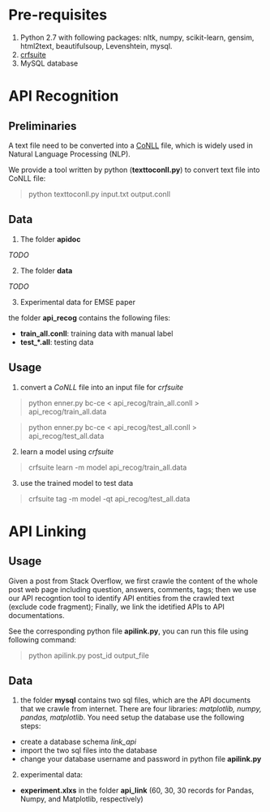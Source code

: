 # Pre-requisites

1. Python 2.7 with following packages: nltk, numpy, scikit-learn, gensim, html2text, beautifulsoup, Levenshtein, mysql.
2. <a href="http://www.chokkan.org/software/crfsuite/">crfsuite</a>
3. MySQL database

# API Recognition
## Preliminaries
A text file need to be converted into a <a href="http://www.signll.org/conll/">CoNLL</a> file, which is widely used in Natural Language Processing (NLP). 

We provide a tool written by python (**texttoconll.py**) to convert text file into CoNLL file:
 > python texttoconll.py input.txt output.conll
 
## Data
1. The folder **apidoc**

*TODO*

2. The folder **data**

*TODO*

3. Experimental data for EMSE paper
  
  the folder **api_recog** contains the following files:

  * **train_all.conll**: training data with manual label
  * **test_\*.all**: testing data

## Usage
1. convert a *CoNLL* file into an input file for *crfsuite*

> python enner.py bc-ce < api_recog/train_all.conll > api_recog/train_all.data

> python enner.py bc-ce < api_recog/test_all.conll > api_recog/test_all.data

2. learn a model using *crfsuite* 
> crfsuite learn -m model api_recog/train_all.data

3. use the trained model to test data
> crfsuite tag -m model -qt api_recog/test_all.data

# API Linking

## Usage
Given a post from Stack Overflow, we first crawle the content of the whole post web page including question, answers, comments, tags; then we use our API recogntion tool to identify API entities from the crawled text (exclude code fragment);
Finally, we link the idetified APIs to API documentations. 

See the corresponding python file **apilink.py**, you can run this file using following command:
> python apilink.py post_id output_file

## Data
1. the folder **mysql** contains two sql files, which are the API documents that we crawle from internet. There are four libraries: *matplotlib, numpy, pandas, matplotlib*. You need setup the database use the following steps:

* create a database schema *link_api*
* import the two sql files into the database
* change your database username and password in python file **apilink.py**

2. experimental data: 

* **experiment.xlxs** in the folder **api_link** (60, 30, 30 records for Pandas, Numpy, and Matplotlib, respectively)




